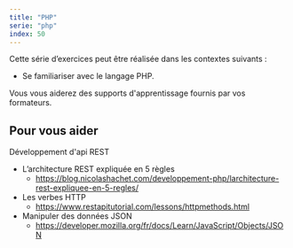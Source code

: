 ```yaml
---
title: "PHP"
serie: "php"
index: 50
---
```


Cette série d’exercices peut être réalisée dans les contextes suivants :

- Se familiariser avec le langage PHP.

Vous vous aiderez des supports d'apprentissage fournis par vos formateurs.

## Pour vous aider

Développement d'api REST 

- L’architecture REST expliquée en 5 règles
    - https://blog.nicolashachet.com/developpement-php/larchitecture-rest-expliquee-en-5-regles/
- Les verbes HTTP
    - https://www.restapitutorial.com/lessons/httpmethods.html 
- Manipuler des données JSON
    - https://developer.mozilla.org/fr/docs/Learn/JavaScript/Objects/JSON
